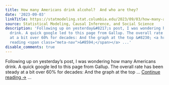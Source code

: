 ```yaml
---
title: How many Americans drink alcohol?  And who are they?
date: '2023-09-03'
linkTitle: https://statmodeling.stat.columbia.edu/2023/09/03/how-many-americans-drink-alcohol-and-who-are-they/
source: Statistical Modeling, Causal Inference, and Social Science
description: 'Following up on yesterday&#8217;s post, I was wondering how many Americans
  drink. A quick google led to this page from Gallup. The overall rate has been steady
  at a bit over 60% for decades: And the graph at the top &#8230; <a href="https://statmodeling.stat.columbia.edu/2023/09/03/how-many-americans-drink-alcohol-and-who-are-they/">Continue
  reading <span class="meta-nav">&#8594;</span></a> ...'
disable_comments: true
---
```

Following up on yesterday&#8217;s post, I was wondering how many Americans drink. A quick google led to this page from Gallup. The overall rate has been steady at a bit over 60% for decades: And the graph at the top &#8230; <a href="https://statmodeling.stat.columbia.edu/2023/09/03/how-many-americans-drink-alcohol-and-who-are-they/">Continue reading <span class="meta-nav">&#8594;</span></a> ...